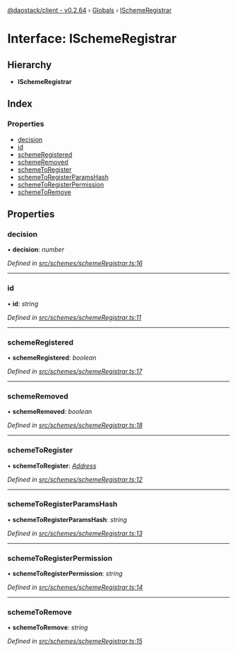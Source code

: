 [@daostack/client - v0.2.64](../README.md) › [Globals](../globals.md) › [ISchemeRegistrar](ischemeregistrar.md)

# Interface: ISchemeRegistrar

## Hierarchy

* **ISchemeRegistrar**

## Index

### Properties

* [decision](ischemeregistrar.md#decision)
* [id](ischemeregistrar.md#id)
* [schemeRegistered](ischemeregistrar.md#schemeregistered)
* [schemeRemoved](ischemeregistrar.md#schemeremoved)
* [schemeToRegister](ischemeregistrar.md#schemetoregister)
* [schemeToRegisterParamsHash](ischemeregistrar.md#schemetoregisterparamshash)
* [schemeToRegisterPermission](ischemeregistrar.md#schemetoregisterpermission)
* [schemeToRemove](ischemeregistrar.md#schemetoremove)

## Properties

###  decision

• **decision**: *number*

*Defined in [src/schemes/schemeRegistrar.ts:16](https://github.com/dorgtech/client/blob/19b4373/src/schemes/schemeRegistrar.ts#L16)*

___

###  id

• **id**: *string*

*Defined in [src/schemes/schemeRegistrar.ts:11](https://github.com/dorgtech/client/blob/19b4373/src/schemes/schemeRegistrar.ts#L11)*

___

###  schemeRegistered

• **schemeRegistered**: *boolean*

*Defined in [src/schemes/schemeRegistrar.ts:17](https://github.com/dorgtech/client/blob/19b4373/src/schemes/schemeRegistrar.ts#L17)*

___

###  schemeRemoved

• **schemeRemoved**: *boolean*

*Defined in [src/schemes/schemeRegistrar.ts:18](https://github.com/dorgtech/client/blob/19b4373/src/schemes/schemeRegistrar.ts#L18)*

___

###  schemeToRegister

• **schemeToRegister**: *[Address](../globals.md#address)*

*Defined in [src/schemes/schemeRegistrar.ts:12](https://github.com/dorgtech/client/blob/19b4373/src/schemes/schemeRegistrar.ts#L12)*

___

###  schemeToRegisterParamsHash

• **schemeToRegisterParamsHash**: *string*

*Defined in [src/schemes/schemeRegistrar.ts:13](https://github.com/dorgtech/client/blob/19b4373/src/schemes/schemeRegistrar.ts#L13)*

___

###  schemeToRegisterPermission

• **schemeToRegisterPermission**: *string*

*Defined in [src/schemes/schemeRegistrar.ts:14](https://github.com/dorgtech/client/blob/19b4373/src/schemes/schemeRegistrar.ts#L14)*

___

###  schemeToRemove

• **schemeToRemove**: *string*

*Defined in [src/schemes/schemeRegistrar.ts:15](https://github.com/dorgtech/client/blob/19b4373/src/schemes/schemeRegistrar.ts#L15)*
